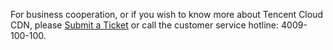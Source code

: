 
For business cooperation, or if you wish to know more about Tencent Cloud CDN, please [Submit a Ticket](https://console.qcloud.com/workorder) or call the customer service hotline: 4009-100-100.
